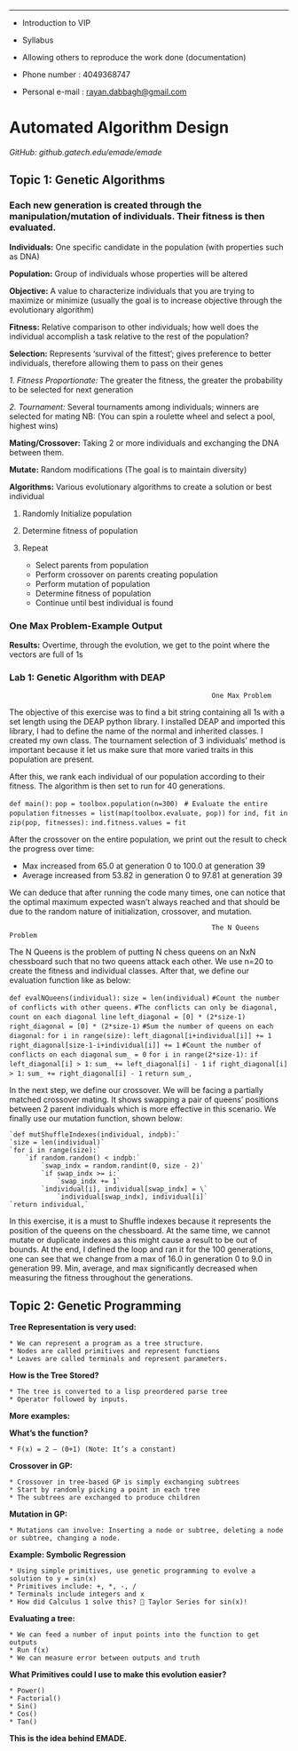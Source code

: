 
***
* Introduction to VIP
* Syllabus 
* Allowing others to reproduce the work done (documentation)

* Phone number : 4049368747
* Personal e-mail : rayan.dabbagh@gmail.com
                                                      
# **Automated Algorithm Design**

_GitHub: github.gatech.edu/emade/emade_
                                                      
## **Topic 1: Genetic Algorithms**

### Each new generation is created through the manipulation/mutation of individuals. Their fitness is then evaluated.

**Individuals:** One specific candidate in the population (with properties such as DNA)

**Population:** Group of individuals whose properties will be altered

**Objective:** A value to characterize individuals that you are trying to maximize or minimize (usually the goal is to increase objective through the evolutionary algorithm)

**Fitness:** Relative comparison to other individuals; how well does the individual accomplish a task relative to the rest of the population? 

**Selection:** Represents ‘survival of the fittest’; gives preference to better individuals, therefore allowing them to pass on their genes

   _1.    Fitness Proportionate:_ The greater the fitness, the greater the probability to be selected for next generation

   _2.    Tournament:_ Several tournaments among individuals; winners are selected for mating NB: (You can spin a roulette wheel and select a pool, highest wins)

**Mating/Crossover:** Taking 2 or more individuals and exchanging the DNA between them.

**Mutate:** Random modifications (The goal is to maintain diversity)

**Algorithms:** Various evolutionary algorithms to create a solution or best individual
1. Randomly Initialize population
2. Determine fitness of population
3. Repeat

    * Select parents from population
    * Perform crossover on parents creating population
    * Perform mutation of population
    * Determine fitness of population
    * Continue until best individual is found

### One Max Problem-Example Output                                       

**Results:** Overtime, through the evolution, we get to the point where the vectors are full of 1s

                                  
### Lab 1: Genetic Algorithm with DEAP

                                                       One Max Problem

The objective of this exercise was to find a bit string containing all 1s with a set length using the DEAP python library. I installed DEAP and imported this library, I had to define the name of the normal and inherited classes. I created my own class. The tournament selection of 3 individuals’ method is important because it let us make sure that more varied traits in this population are present. 

 
After this, we rank each individual of our population according to their fitness. The algorithm is then set to run for 40 generations.

`def main():`
    `pop = toolbox.population(n=300) `
    `# Evaluate the entire population`
    `fitnesses = list(map(toolbox.evaluate, pop))`
    `for ind, fit in zip(pop, fitnesses):`
        `ind.fitness.values = fit`

After the crossover on the entire population, we print out the result to check the progress over time:
   * Max increased from 65.0 at generation 0 to 100.0 at generation 39
   * Average increased from 53.82 in generation 0 to 97.81 at generation 39

We can deduce that after running the code many times, one can notice that the optimal maximum expected wasn’t always reached and that should be due to the random nature of initialization, crossover, and mutation.

                                                       The N Queens Problem

The N Queens is the problem of putting N chess queens on an NxN chessboard such that no two queens attack each other. We use n=20 to create the fitness and individual classes. After that, we define our evaluation function like as below:

`def evalNQueens(individual):`
    `size = len(individual)`
    `#Count the number of conflicts with other queens.`
    `#The conflicts can only be diagonal, count on each diagonal line`
    `left_diagonal = [0] * (2*size-1)`
    `right_diagonal = [0] * (2*size-1)`
    `#Sum the number of queens on each diagonal:`
    `for i in range(size):`
        `left_diagonal[i+individual[i]] += 1`
        `right_diagonal[size-1-i+individual[i]] += 1`
    `#Count the number of conflicts on each diagonal`
    `sum_ = 0`
    `for i in range(2*size-1):`
        `if left_diagonal[i] > 1:`
            `sum_ += left_diagonal[i] - 1`
        `if right_diagonal[i] > 1:`
            `sum_ += right_diagonal[i] - 1`
    `return sum_,`


In the next step, we define our crossover. We will be facing a partially matched crossover mating. It shows swapping a pair of queens’ positions between 2 parent individuals which is more effective in this scenario. We finally use our mutation function, shown below:

	`def mutShuffleIndexes(individual, indpb):`
    `size = len(individual)`
    `for i in range(size):`
        `if random.random() < indpb:`
            `swap_indx = random.randint(0, size - 2)`
            `if swap_indx >= i:`
                `swap_indx += 1`
            `individual[i], individual[swap_indx] = \`
                `individual[swap_indx], individual[i]`
    `return individual,`


In this exercise, it is a must to Shuffle indexes because it represents the position of the queens on the chessboard. At the same time, we cannot mutate or duplicate indexes as this might cause a result to be out of bounds. At the end, I defined the loop and ran it for the 100 generations, one can see that we change from a max of 16.0 in generation 0 to 9.0 in generation 99. Min, average, and max significantly decreased when measuring the fitness throughout the generations.

## Topic 2: Genetic Programming

**Tree Representation is very used:**

    * We can represent a program as a tree structure.
    * Nodes are called primitives and represent functions
    * Leaves are called terminals and represent parameters.

**How is the Tree Stored?**

    * The tree is converted to a lisp preordered parse tree
    * Operator followed by inputs.

**More examples:**

**What’s the function?**

    * F(x) = 2 – (0+1) (Note: It’s a constant)

**Crossover in GP:**

    * Crossover in tree-based GP is simply exchanging subtrees
    * Start by randomly picking a point in each tree
    * The subtrees are exchanged to produce children

**Mutation in GP:**

    * Mutations can involve: Inserting a node or subtree, deleting a node or subtree, changing a node.

**Example: Symbolic Regression**

    * Using simple primitives, use genetic programming to evolve a solution to y = sin(x)
    * Primitives include: +, *, -, /
    * Terminals include integers and x
    * How did Calculus 1 solve this?  Taylor Series for sin(x)!

**Evaluating a tree:**

    * We can feed a number of input points into the function to get outputs 
    * Run f(x)
    * We can measure error between outputs and truth

**What Primitives could I use to make this evolution easier?**

    * Power()
    * Factorial()
    * Sin()
    * Cos()
    * Tan()

**This is the idea behind EMADE.**






